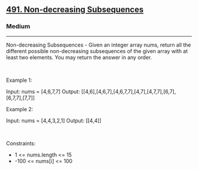 <h2><a href="https://leetcode.com/problems/non-decreasing-subsequences/">491. Non-decreasing Subsequences</a></h2><h3>Medium</h3><hr>Non-decreasing Subsequences - Given an integer array nums, return all the different possible non-decreasing subsequences of the given array with at least two elements. You may return the answer in any order.

 

Example 1:


Input: nums = [4,6,7,7]
Output: [[4,6],[4,6,7],[4,6,7,7],[4,7],[4,7,7],[6,7],[6,7,7],[7,7]]


Example 2:


Input: nums = [4,4,3,2,1]
Output: [[4,4]]


 

Constraints:

 * 1 <= nums.length <= 15
 * -100 <= nums[i] <= 100
